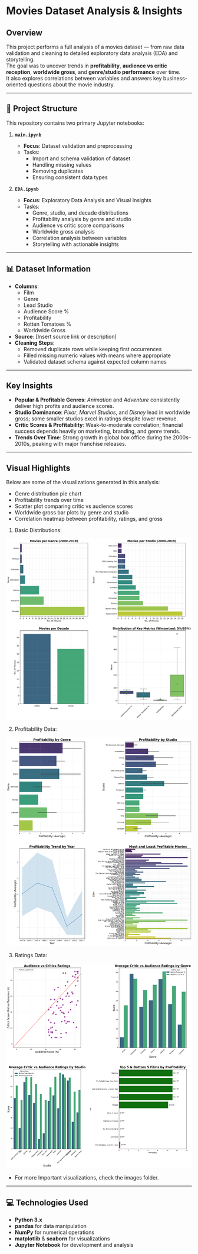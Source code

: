 # Movies Dataset Analysis & Insights

## Overview
This project performs a full analysis of a movies dataset — from raw data validation and cleaning to detailed exploratory data analysis (EDA) and storytelling.  
The goal was to uncover trends in **profitability**, **audience vs critic reception**, **worldwide gross**, and **genre/studio performance** over time.  
It also explores correlations between variables and answers key business-oriented questions about the movie industry.

---

## 📂 Project Structure
This repository contains two primary Jupyter notebooks:

1. **`main.ipynb`**  
   - **Focus**: Dataset validation and preprocessing  
   - Tasks:  
     - Import and schema validation of dataset  
     - Handling missing values  
     - Removing duplicates  
     - Ensuring consistent data types  

2. **`EDA.ipynb`**  
   - **Focus**: Exploratory Data Analysis and Visual Insights  
   - Tasks:  
     - Genre, studio, and decade distributions  
     - Profitability analysis by genre and studio  
     - Audience vs critic score comparisons  
     - Worldwide gross analysis  
     - Correlation analysis between variables  
     - Storytelling with actionable insights

---

## 📊 Dataset Information
- **Columns**:  
  - Film  
  - Genre  
  - Lead Studio  
  - Audience Score %  
  - Profitability  
  - Rotten Tomatoes %  
  - Worldwide Gross  
- **Source**: [Insert source link or description]  
- **Cleaning Steps**:  
  - Removed duplicate rows while keeping first occurrences  
  - Filled missing numeric values with means where appropriate  
  - Validated dataset schema against expected column names

---

## Key Insights
- **Popular & Profitable Genres**: *Animation* and *Adventure* consistently deliver high profits and audience scores.  
- **Studio Dominance**: *Pixar*, *Marvel Studios*, and *Disney* lead in worldwide gross; some smaller studios excel in ratings despite lower revenue.  
- **Critic Scores & Profitability**: Weak-to-moderate correlation; financial success depends heavily on marketing, branding, and genre trends.  
- **Trends Over Time**: Strong growth in global box office during the 2000s–2010s, peaking with major franchise releases.

---

## Visual Highlights
Below are some of the visualizations generated in this analysis:

- Genre distribution pie chart  
- Profitability trends over time  
- Scatter plot comparing critic vs audience scores  
- Worldwide gross bar plots by genre and studio  
- Correlation heatmap between profitability, ratings, and gross

1. Basic Distributions:

![Basic Distributions](https://github.com/RattleBrattle/hollywood-movies-data-analysis/blob/main/Images/Basic%20Distribution/Basic%20Distributions.png?raw=true)

2. Profitability Data:

![Profitability Data](https://github.com/RattleBrattle/hollywood-movies-data-analysis/blob/main/Images/Profitability%20Visualizations/output.png?raw=true)

3. Ratings Data:

![Ratings Visualization Data](https://github.com/RattleBrattle/hollywood-movies-data-analysis/blob/main/Images/Ratings%20Visualizations/Critics%20vs%20Audience%20Ratings%20visualizations.png?raw=true)

- For more Important visualizations, check the images folder.

---

## 💻 Technologies Used
- **Python 3.x**  
- **pandas** for data manipulation  
- **NumPy** for numerical operations  
- **matplotlib** & **seaborn** for visualizations  
- **Jupyter Notebook** for development and analysis

